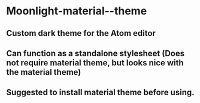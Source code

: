 # Moonlight-material--theme


## Custom dark theme for the Atom editor

## Can function as a standalone stylesheet (Does not require material theme, but looks nice with the material theme)

## Suggested to install material theme before using.


